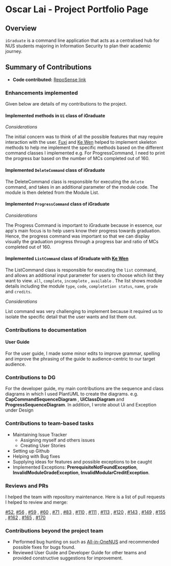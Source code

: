 # Oscar Lai - Project Portfolio Page

## Overview

`iGraduate` is a command line application that acts as a centralised hub for NUS students
majoring in Information Security to plan their academic journey. 

## Summary of Contributions

* **Code contributed:** [RepoSense link](https://nus-cs2113-ay2021s2.github.io/tp-dashboard/?search=oscarlai1998&sort=groupTitle&sortWithin=title&since=2021-03-05&timeframe=commit&mergegroup=&groupSelect=groupByRepos&breakdown=false)

### Enhancements implemented
Given below are details of my contributions to the project.

#### Implemented methods in `Ui` class of iGraduate
*Considerations*

The initial concern was to think of all the possible features that may require interaction
with the user. [Fuxi](https://github.com/fupernova) and [Ke Wen](https://github.com/kewenlok/) helped to implement
skeleton methods to help me implement the specific methods based on the different command classes I implemented
e.g. For ProgressCommand, I need to print the progress bar based on the number of
MCs completed out of 160.

#### Implemented `DeleteCommand` class of iGraduate
The DeleteCommand class is responsible for executing the `delete` command, and takes in an additional parameter of 
the module code. The module is then deleted from the Module List.

#### Implemented `ProgressCommand` class of iGraduate
*Considerations*

The Progress Command is important to iGraduate because in essence, our app's main focus is to help users know their
progress towards graduation. Hence, the progress command was important so that we can display visually the graduation
progress through a progress bar and ratio of MCs completed out of 160.

#### Implemented `ListCommand` class of iGraduate with [Ke Wen]((https://github.com/kewenlok/))
The ListCommand class is responsible for executing the `list` command, and allows an additional input parameter for
users to choose which list they want to view. `all`, `complete`, `incomplete` , `available` . The list shows module
details including the module `type`, `code`, `completetion status`, `name`, `grade` and
`credits`.

*Considerations*

List command was very challenging to implement because it required us to isolate the specific detail that 
the user wants and list them out.

### Contributions to documentation

#### User Guide

For the user guide, I made some minor edits to improve grammar, spelling and improve the phrasing of the guide to 
audience-centric to our target audience.

### Contributions to DG

For the developer guide, my main contributions are the sequence and class diagrams in which I used PlantUML to
create the diagrams. e.g. **CapCommandSequenceDiagram** , **UiClassDiagram** and
**ProgressSequenceDiagram**. In addition, I wrote about Ui and Exception under Design

### Contributions to team-based tasks

* Maintaining Issue Tracker 
    - Assigning myself and others issues
    - Creating User Stories
* Setting up Github
* Helping with Bug fixes 
* Supplying ideas for features and possible exceptions to be caught
* Implemented Exceptions: **PrerequisiteNotFoundException**, **InvalidModuleGradeException**, **InvalidModularCreditException**.

### Reviews and PRs

I helped the team with repository maintenance. 
Here is a list of pull requests I helped to review and merge:

[#52](https://github.com/AY2021S2-CS2113T-W09-2/tp/pull/52), [#56](https://github.com/AY2021S2-CS2113T-W09-2/tp/pull/56)
, [#59](https://github.com/AY2021S2-CS2113T-W09-2/tp/pull/59)
, [#60](https://github.com/AY2021S2-CS2113T-W09-2/tp/pull/60)
, [#71](https://github.com/AY2021S2-CS2113T-W09-2/tp/pull/71)
, [#83](https://github.com/AY2021S2-CS2113T-W09-2/tp/pull/83)
, [#110](https://github.com/AY2021S2-CS2113T-W09-2/tp/pull/110)
, [#111](https://github.com/AY2021S2-CS2113T-W09-2/tp/pull/111)
, [#113](https://github.com/AY2021S2-CS2113T-W09-2/tp/pull/113)
, [#120](https://github.com/AY2021S2-CS2113T-W09-2/tp/pull/120)
, [#143](https://github.com/AY2021S2-CS2113T-W09-2/tp/pull/143)
, [#149](https://github.com/AY2021S2-CS2113T-W09-2/tp/pull/149)
, [#155](https://github.com/AY2021S2-CS2113T-W09-2/tp/pull/155)
, [#162](https://github.com/AY2021S2-CS2113T-W09-2/tp/pull/162)
, [#165](https://github.com/AY2021S2-CS2113T-W09-2/tp/pull/165)
, [#170](https://github.com/AY2021S2-CS2113T-W09-2/tp/pull/170)

### Contributions beyond the project team

- Performed bug hunting on such as [All-in-OneNUS](https://github.com/AY2021S2-CS2113-T09-3/tp) and recommended possible 
  fixes for bugs found.
- Reviewed User Guide and Developer Guide for other teams and provided constructive suggestions for improvement.
